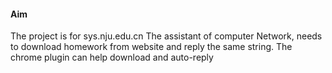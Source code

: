 #### 

#### Aim 
The project is for sys.nju.edu.cn
The assistant of computer Network, needs to download homework from website and reply the same string.
The chrome plugin can help download and auto-reply

